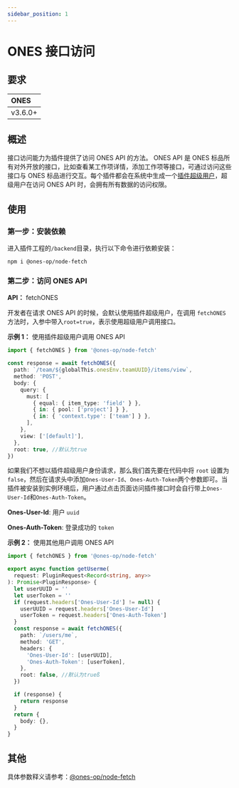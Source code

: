 ```yaml
---
sidebar_position: 1
---
```


# ONES 接口访问

## 要求

| **ONES** |
| :------- |
| v3.6.0+  |

## 概述

接口访问能力为插件提供了访问 ONES API 的方法。 ONES API 是 ONES 标品所有对外开放的接口，比如查看某工作项详情，添加工作项等接口，可通过访问这些接口与 ONES 标品进行交互。每个插件都会在系统中生成一个[插件超级用户](../../basic/super-admin.md)，超级用户在访问 ONES API 时，会拥有所有数据的访问权限。

## 使用

### 第一步：安装依赖

进入插件工程的`/backend`目录，执行以下命令进行依赖安装：

```shell
npm i @ones-op/node-fetch
```

### 第二步：访问 ONES API

**API：** fetchONES

开发者在请求 ONES API 的时候，会默认使用插件超级用户，在调用 `fetchONES` 方法时，入参中带入`root=true`，表示使用超级用户调用接口。

**示例 1：** 使用插件超级用户调用 ONES API

```typescript
import { fetchONES } from '@ones-op/node-fetch'

const response = await fetchONES({
  path: `/team/${globalThis.onesEnv.teamUUID}/items/view`,
  method: 'POST',
  body: {
    query: {
      must: [
        { equal: { item_type: 'field' } },
        { in: { pool: ['project'] } },
        { in: { 'context.type': ['team'] } },
      ],
    },
    view: ['[default]'],
  },
  root: true, //默认为true
})
```

如果我们不想以插件超级用户身份请求，那么我们首先要在代码中将 `root` 设置为 `false`，然后在请求头中添加`Ones-User-Id`、`Ones-Auth-Token`两个参数即可。当插件被安装到实例环境后，用户通过点击页面访问插件接口时会自行带上`Ones-User-Id`和`Ones-Auth-Token`。

**Ones-User-Id**: 用户 `uuid`

**Ones-Auth-Token**: 登录成功的 `token`

**示例 2：** 使用其他用户调用 ONES API

```typescript
import { fetchONES } from '@ones-op/node-fetch'

export async function getUserme(
  request: PluginRequest<Record<string, any>>
): Promise<PluginResponse> {
  let userUUID = ''
  let userToken = ''
  if (request.headers['Ones-User-Id'] != null) {
    userUUID = request.headers['Ones-User-Id']
    userToken = request.headers['Ones-Auth-Token']
  }
  const response = await fetchONES({
    path: `/users/me`,
    method: 'GET',
    headers: {
      'Ones-User-Id': [userUUID],
      'Ones-Auth-Token': [userToken],
    },
    root: false, //默认为trueß
  })

  if (response) {
    return response
  }
  return {
    body: {},
  }
}
```

## 其他

具体参数释义请参考：[@ones-op/node-fetch](../../../reference/packages/node-fetch/node-fetch.md)
